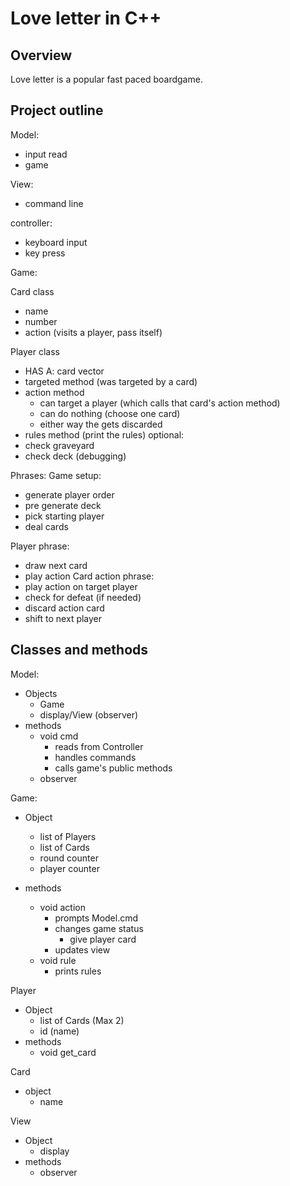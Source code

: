 # Love letter in C++
## Overview
Love letter is a popular fast paced boardgame.

## Project outline
Model:
- input read
- game

View:
- command line

controller:
- keyboard input
- key press

Game:

Card class
- name
- number
- action (visits a player, pass itself)

Player class
- HAS A: card vector
- targeted method (was targeted by a card)
- action method
	- can target a player (which calls that card's action method)
	- can do nothing (choose one card)
	- either way the gets discarded
- rules method (print the rules)
optional:
- check graveyard
- check deck (debugging)


Phrases:
Game setup:
- generate player order
- pre generate deck
- pick starting player
- deal cards

Player phrase:
- draw next card
- play action
Card action phrase:
- play action on target player
- check for defeat (if needed)
- discard action card
- shift to next player

## Classes and methods

Model:
- Objects
	- Game
	- display/View (observer)
- methods
	- void cmd
		- reads from Controller
		- handles commands
		- calls game's public methods
	- observer

Game:
- Object
	- list of Players
	- list of Cards
	- round counter
	- player counter

- methods
	- void action
		- prompts Model.cmd
		- changes game status 
			- give player card
		- updates view
	- void rule
		- prints rules

Player
- Object
	- list of Cards (Max 2)
	- id (name)
- methods
	- void get_card

Card
- object
	- name


View
- Object
	- display
- methods
	- observer

